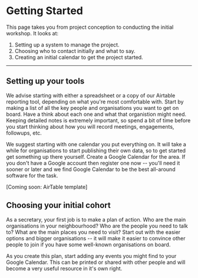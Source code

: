 # Getting Started

This page takes you from project conception to conducting the initial workshop. It looks at:

 1. Setting up a system to manage the project.
 1. Choosing who to contact initially and what to say.
 1. Creating an initial calendar to get the project started.

---

## Setting up your tools

We advise starting with either a spreadsheet or a copy of our Airtable reporting tool, depending on what you're most comfortable with. Start by making a list of all the key people and organisations you want to get on board. Have a think about each one and what that organistion might need. Keeping detailed notes is extremely important, so spend a bit of time before you start thinking about how you will record meetings, engagements, followups, etc.

We suggest starting with one calendar you put everything on. It will take a while for organisations to start publishing their own data, so to get started get something up there yourself. Create a Google Calendar for the area. If you don't have a Google account then register one now -- you'll need it sooner or later and we find Google Calendar to be the best all-around software for the task.

[Coming soon: AirTable template]

## Choosing your initial cohort

As a secretary, your first job is to make a plan of action. Who are the main organisations in your neighbourhood? Who are the people you need to talk to? What are the main places you need to visit? Start out with the easier options and bigger organisations -- it will make it easier to convince other people to join if you have some well-known organisations on board.

As you create this plan, start adding any events you might find to your Google Calendar. This can be printed or shared with other people and will become a very useful resource in it's own right.
